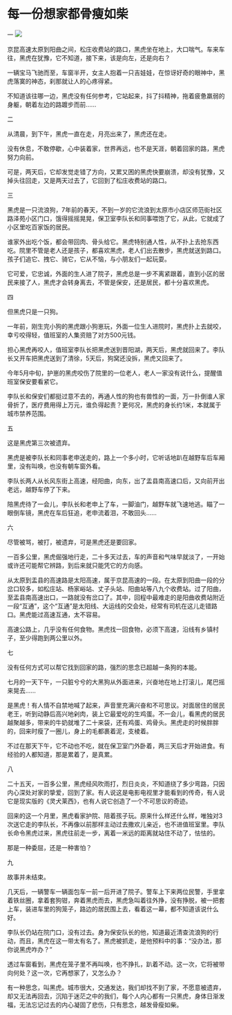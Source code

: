 # 每一份想家都骨瘦如柴

一 ![](http://www.yilinzazhi.com/images/yili/yili201407/yili20140749-1-l.jpg)

京昆高速太原到阳曲之间，松庄收费站的路口，黑虎坐在地上，大口喘气。车来车往，黑虎在犹豫，它不知道，接下来，该是向左，还是向右？ 

一辆宝马飞驰而至，车窗半开，女主人抱着一只吉娃娃，在惊讶好奇的眼神中，黑虎落寞的神态，刹那就让人的心疼得紧。 

不知道该往哪一边，黑虎没有任何参考，它站起来，抖了抖精神，拖着疲惫羸弱的身躯，朝着左边的路踱步而前…… 

二 

从清晨，到下午，黑虎一直在走，月亮出来了，黑虎还在走。 

没有休息，不敢停歇，心中装着家，世界再远，也不是天涯，朝着回家的路，黑虎努力向前。 

可是，两天后，它却发觉走错了方向，又累又困的黑虎快要崩溃，却没有犹豫，又掉头往回走，又是两天过去了，它回到了松庄收费站的路口。 

三 

黑虎是一只流浪狗，7年前的春天，不到一岁的它流浪到太原市小店区师范街社区路泽苑小区门口，饿得摇摇晃晃，保卫室李队长和同事喂饱了它，从此，它就成了小区里吃百家饭的居民。 

谁家外出吃个饭，都会带回肉、骨头给它。黑虎特别通人性，从不扑上去抢东西吃。院里不管是老人还是孩子，都喜欢黑虎，老人们出去散步，黑虎就送到路口。孩子们追它、拽它、骑它，它从不恼，与小朋友们一起玩耍。 

它可爱，它忠诚，外面的生人进了院子，黑虎总是一步不离紧跟着，直到小区的居民来接了人，黑虎才会转身离去，不管是保安，还是居民，都十分喜欢黑虎。 

四 

但黑虎只是一只狗。 

一年前，刚生完小狗的黑虎跟小狗崽玩，外面一位生人进院时，黑虎扑上去就咬，幸亏咬得轻，值班室的人集资赔了对方500元钱。 

担心黑虎再咬人，值班室李队长把黑虎送到晋阳湖，两天后，黑虎就回来了。李队长又开车把黑虎送到了清徐，5天后，狗窝还没拆，黑虎又回来了。 

今年5月中旬，护崽的黑虎咬伤了院里的一位老人，老人一家没有说什么，提醒值班室保安要看紧它。 

李队长和保安们都挺过意不去的，再通人性的狗也有兽性的一面，万一扑倒谁人家骨折了，医疗费用得上万元，谁负得起责？更何况，黑虎的身长约1米，本就属于城市禁养范围。 

五 

这是黑虎第三次被遗弃。 

黑虎是被李队长和同事老申送走的，路上一个多小时，它听话地趴在越野车后车厢里，没有叫唤，也没有朝车窗外看。 

李队长两人从长风东街上高速，经阳曲，向东，出了盂县南高速口后，又向前开出老远，越野车停了下来。 

陪黑虎待了一会儿，李队长和老申上了车，一脚油门，越野车就飞速地逃。瞄了一眼倒车镜，黑虎在车后狂追，老申流着泪，不敢回头…… 

六 

尽管被骂，被打，被遗弃，可是黑虎还是要回家。 

一百多公里，黑虎倔强地行走，二十多天过去，车的声音和气味早就淡了，一开始或许还可能帮它辨路，到后来就只能凭它的方向感。 

从太原到盂县的高速路是太阳高速，属于京昆高速的一段。在太原到阳曲一段的分岔口较多，如松庄站、杨家峪站、丈子头站、阳曲站等八九个收费站。过了阳曲，至盂县南高速出口，一路就没有岔口了。其中，回程中最难走的是阳曲收费站附近一段“互通”，这个“互通”是太阳线、大运线的交会处，经常有司机在这儿走错路口。黑虎能过高速互通，太不容易。 

高速公路上，几乎没有任何食物。黑虎找一回食物，必须下高速，沿线有乡镇村子，至少得跑到两公里以外。 

七 

没有任何方式可以帮它找到回家的路，强烈的思念已超越一条狗的本能。 

七月的一天下午，一只脏兮兮的大黑狗从外面进来，兴奋地在地上打滚儿，尾巴摇来晃去…… 

是黑虎！有人情不自禁地喊了起来，声音里充满兴奋和不可思议。对面居住的居民老王，听到动静后高兴地剁肉，装上它最爱吃的生鸡蛋。不一会儿，看黑虎的居民越聚越多，带来的牛奶就堆了二十来袋，还有鸡蛋、鸡骨头。黑虎走的时候胖胖的，回来时瘦了一圈儿，身上的毛都裹着泥，支棱着。 

不过在那天下午，它不动也不吃，就在保卫室门外卧着，两三天后才开始进食。有经验的人都知道，那是累着了，是真累。 

八 

二十五天，一百多公里，黑虎经风吹雨打，烈日炎炎，不知道绕了多少弯路，只因内心深处对家的挚爱，回到了家。有人说这是电影电视里才能看到的传奇，有人说它是现实版的《灵犬莱西》，也有人说它创造了一个不可思议的奇迹。 

回来的这一个月里，黑虎看家护院、陪着孩子玩。原来什么样还什么样，唯独对3次送它走的李队长，不再像以前那样主动过去撒欢儿亲近，也不进值班室里。李队长命令黑虎过来，黑虎往前走一步，离着一米远的距离就站住不动了，怯怯的。 

那是一种委屈，还是一种害怕？ 

九 

故事并未结束。 

几天后，一辆警车一辆面包车一前一后开进了院子。警车上下来两位民警，手里拿着铁丝圈，拿着套狗钳，奔着黑虎而去，黑虎急叫着往外挣，没有挣脱，被一把套上车，装进车里的狗笼子，路边的居民围上去，看着这一幕，都不知道该说什么好。 

李队长仍站在院门口，没有过去。身为保安队长的他，知道最近清查流浪狗的行动，而且，黑虎在这一带太有名了。黑虎被抓走，是他预料中的事：“没办法，那你说黑虎咋办？” 

透过车窗看到，黑虎在笼子里不再叫唤，也不挣扎，趴着不动。这一次，它将被带向何处？这一次，它再想家了，又怎么办？ 

有一种思念，叫黑虎。城市很大，交通发达，我们却找不到了家，不愿意被遗弃，却又无法再回去，沉陷于迷茫之中的我们，每个人内心都有一只黑虎，身体日渐发福，无法忘记过去的内心凝固了悲伤，只有思念，越发骨瘦如柴。